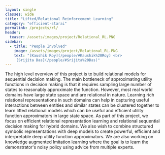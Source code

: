 ```yaml
---
layout: single
classes: wide
title: "Lifted/Relational Reinforcement Learning"
category: "efficient-starai"
permalink: /projects/rl/
header:
  teaser: /assets/images/project/Relational_RL.PNG
sidebar:
  - title: "People Involved"
    image: /assets/images/project/Relational_RL.PNG
    text: "[Kaushik Roy](/people/#Kaushik%20Roy) <br>
     [Srijita Das](/people/#Srijita%20Das)"
---
```



The high level overview of this project is to build relational models for sequential decision making. The main bottleneck of approximating utility functions in decision making is that it requires sampling large number of states to reasonably approximate the function. However, most real world domains have large state space and are relational in nature. Learning rich relational representations in such domains can help in capturing useful interactions between entities and similar states can be clustered together to learn lifted relational models which can be useful and efficient utility function approximators in large state space. As part of this project, we focus on efficient relational representation learning and relational sequential decision making for hybrid domains. We also wish to combine structured symbolic representations with deep models to create powerful, efficient and interpretable deep utility function approximators. We are also working on knowledge augmented Imitation learning where the goal is to learn the demonstrator's noisy policy using advice from multiple experts.
